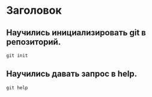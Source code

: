 # Заголовок

## Научились инициализировать git в репозиторий.

```
git init
```

## Научились давать запрос в help.

```
git help
```
